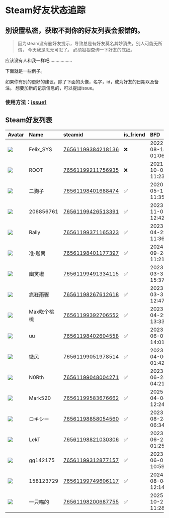 # Steam好友状态追踪
## 别设置私密，获取不到你的好友列表会报错的。

> 因为steam没有删好友提示，导致总是有好友莫名其妙消失，别人可能无所谓，
> 今天我是忍无可忍了。 必须狠狠查询一下好友的底细。

应该没有人和我一样吧………………

下面就是一些例子。

如果你有别的更好的建议，除了下面的头像，名字，id，成为好友的日期以及备注。 想要加新的记录信息的，可以提出issue。

### 使用方法：[issue1](https://github.com/systemannounce/SteamFriends/issues/1)

## Steam好友列表

| Avatar                                                                            | Name      | steamid                                                                     | is_friend   | BFD                 | Remark   | removed_time        |
|:----------------------------------------------------------------------------------|:----------|:----------------------------------------------------------------------------|:------------|:--------------------|:---------|:--------------------|
| ![](https://avatars.steamstatic.com/d41abd4be0b3769e1919802da758591a11639b13.jpg) | Felix_SYS | [76561199384218136](https://steamcommunity.com/profiles/76561199384218136/) | ❌           | 2022-08-14 01:06:38 |          | 2025-08-22 23:56:10 |
| ![](https://avatars.steamstatic.com/ef15d4fa577672454e11c4dc5fbfa9fc71722ede.jpg) | ROOT      | [76561199211756935](https://steamcommunity.com/profiles/76561199211756935/) | ❌           | 2021-10-02 11:23:03 |          | 2025-08-22 23:56:10 |
| ![](https://avatars.steamstatic.com/3f5e9daea59216d7fe13df4e031d3537580e5e21.jpg) | 二狗子       | [76561198401688474](https://steamcommunity.com/profiles/76561198401688474/) | ✅           | 2020-05-11 11:35:02 |          |                     |
| ![](https://avatars.steamstatic.com/abd34787575e4cf771d79903a3d392e99dddae19.jpg) | 206856761 | [76561199426513391](https://steamcommunity.com/profiles/76561199426513391/) | ✅           | 2023-11-05 12:42:54 |          |                     |
| ![](https://avatars.steamstatic.com/43a8441d096b16a4f2b8af3f2f7f4955d8c07cd4.jpg) | Rally     | [76561199371165323](https://steamcommunity.com/profiles/76561199371165323/) | ✅           | 2023-04-29 11:36:09 |          |                     |
| ![](https://avatars.steamstatic.com/f434c9740940e4ed4d545e628e82db58f36986fc.jpg) | 准·迦南      | [76561198401177397](https://steamcommunity.com/profiles/76561198401177397/) | ✅           | 2024-09-28 11:21:43 |          |                     |
| ![](https://avatars.steamstatic.com/9dcb2526ff98cdcfc1e4f7322b1cf81a612e3771.jpg) | 幽灵椒       | [76561199491334115](https://steamcommunity.com/profiles/76561199491334115/) | ✅           | 2023-03-31 15:37:17 |          |                     |
| ![](https://avatars.steamstatic.com/3d333bac75c9eb2047c897aee8d786e4d456a3c1.jpg) | 疯狂雨骤      | [76561198267612618](https://steamcommunity.com/profiles/76561198267612618/) | ✅           | 2023-03-31 12:47:57 |          |                     |
| ![](https://avatars.steamstatic.com/ab1a827e2157192266669d17b1f4eaf112d52b09.jpg) | Max吃个桃桃   | [76561199392706552](https://steamcommunity.com/profiles/76561199392706552/) | ✅           | 2023-04-29 13:33:04 |          |                     |
| ![](https://avatars.steamstatic.com/7a83a8885f06aabae8a5f425d6529b65b99eaa23.jpg) | uu        | [76561198402604558](https://steamcommunity.com/profiles/76561198402604558/) | ✅           | 2023-06-07 14:01:59 |          |                     |
| ![](https://avatars.steamstatic.com/ea79299dfdb09f383d4a3110710012559e426123.jpg) | 微风        | [76561199051978514](https://steamcommunity.com/profiles/76561199051978514/) | ✅           | 2023-04-06 01:42:52 |          |                     |
| ![](https://avatars.steamstatic.com/8a78a24d3ae3031caf2695bc4dede2d6eb7af7cf.jpg) | N0Rth     | [76561199048004271](https://steamcommunity.com/profiles/76561199048004271/) | ✅           | 2023-06-24 04:21:10 |          |                     |
| ![](https://avatars.steamstatic.com/f193d1da6813d9d3e00cdd25aa6e4606c1bd4830.jpg) | Mark520   | [76561199583676662](https://steamcommunity.com/profiles/76561199583676662/) | ✅           | 2025-04-04 12:24:52 |          |                     |
| ![](https://avatars.steamstatic.com/208b60a0f9fca135fbc794c07a628a6e6d69fa40.jpg) | ロキシー      | [76561198858054560](https://steamcommunity.com/profiles/76561198858054560/) | ✅           | 2023-08-28 06:34:09 |          |                     |
| ![](https://avatars.steamstatic.com/b93f04b9194fba8980a2dc74947d47d0087ba113.jpg) | LekT      | [76561198821030306](https://steamcommunity.com/profiles/76561198821030306/) | ✅           | 2023-06-25 01:25:53 |          |                     |
| ![](https://avatars.steamstatic.com/fef49e7fa7e1997310d705b2a6158ff8dc1cdfeb.jpg) | gg142175  | [76561199312877157](https://steamcommunity.com/profiles/76561199312877157/) | ✅           | 2023-06-01 10:59:52 |          |                     |
| ![](https://avatars.steamstatic.com/fef49e7fa7e1997310d705b2a6158ff8dc1cdfeb.jpg) | 158123729 | [76561199749606117](https://steamcommunity.com/profiles/76561199749606117/) | ✅           | 2024-08-04 12:14:09 |          |                     |
| ![](https://avatars.steamstatic.com/6889e542266ff1eca9c32d7f405a723a0e19f756.jpg) | 一只喵的      | [76561198200687755](https://steamcommunity.com/profiles/76561198200687755/) | ✅           | 2025-10-21 11:28:59 |          |                     |